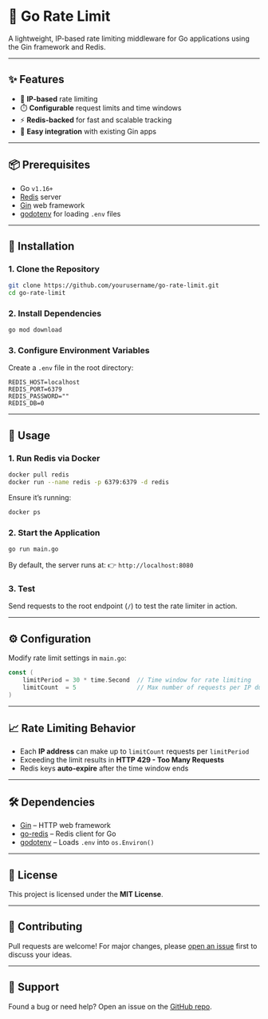 # 🚦 Go Rate Limit

A lightweight, IP-based rate limiting middleware for Go applications using the Gin framework and Redis.

---

## ✨ Features

* 🔐 **IP-based** rate limiting
* ⏱️ **Configurable** request limits and time windows
* ⚡ **Redis-backed** for fast and scalable tracking
* 🧩 **Easy integration** with existing Gin apps

---

## 📦 Prerequisites

* Go `v1.16+`
* [Redis](https://redis.io/) server
* [Gin](https://github.com/gin-gonic/gin) web framework
* [godotenv](https://github.com/joho/godotenv) for loading `.env` files

---

## 🚀 Installation

### 1. Clone the Repository

```bash
git clone https://github.com/yourusername/go-rate-limit.git
cd go-rate-limit
```

### 2. Install Dependencies

```bash
go mod download
```

### 3. Configure Environment Variables

Create a `.env` file in the root directory:

```env
REDIS_HOST=localhost
REDIS_PORT=6379
REDIS_PASSWORD=""
REDIS_DB=0
```

---

## 🧪 Usage

### 1. Run Redis via Docker

```bash
docker pull redis
docker run --name redis -p 6379:6379 -d redis
```

Ensure it’s running:

```bash
docker ps
```

### 2. Start the Application

```bash
go run main.go
```

By default, the server runs at:
👉 `http://localhost:8080`

### 3. Test

Send requests to the root endpoint (`/`) to test the rate limiter in action.

---

## ⚙️ Configuration

Modify rate limit settings in `main.go`:

```go
const (
    limitPeriod = 30 * time.Second  // Time window for rate limiting
    limitCount  = 5                 // Max number of requests per IP during the window
)
```

---

## 📈 Rate Limiting Behavior

* Each **IP address** can make up to `limitCount` requests per `limitPeriod`
* Exceeding the limit results in **HTTP 429 - Too Many Requests**
* Redis keys **auto-expire** after the time window ends

---

## 🛠 Dependencies

* [Gin](https://github.com/gin-gonic/gin) – HTTP web framework
* [go-redis](https://github.com/redis/go-redis) – Redis client for Go
* [godotenv](https://github.com/joho/godotenv) – Loads `.env` into `os.Environ()`

---

## 📜 License

This project is licensed under the **MIT License**.

---

## 🤝 Contributing

Pull requests are welcome! For major changes, please [open an issue](https://github.com/yourusername/go-rate-limit/issues) first to discuss your ideas.

---

## 💬 Support

Found a bug or need help? Open an issue on the [GitHub repo](https://github.com/yourusername/go-rate-limit/issues).
